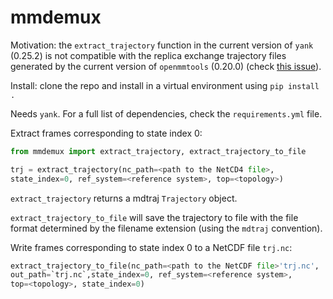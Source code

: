 # mmdemux

Motivation: the `extract_trajectory` function in the current version of
`yank` (0.25.2) is not compatible with the replica exchange trajectory files
generated by the current version of `openmmtools` (0.20.0)
(check [this issue](https://github.com/choderalab/openmmtools/issues/487)).

Install: clone the repo and install in a virtual environment using
`pip install .`

Needs `yank`. For a full list of dependencies, check the `requirements.yml`
file.

Extract frames corresponding to state index 0:

```python
from mmdemux import extract_trajectory, extract_trajectory_to_file

trj = extract_trajectory(nc_path=<path to the NetCD4 file>,
state_index=0, ref_system=<reference system>, top=<topology>)

```

`extract_trajectory` returns a mdtraj `Trajectory` object.

`extract_trajectory_to_file` will save the trajectory to file with the file
format determined by the filename extension (using the `mdtraj` convention).

Write frames corresponding to state index 0 to a NetCDF file `trj.nc`:

```python
extract_trajectory_to_file(nc_path=<path to the NetCDF file>'trj.nc',
out_path=`trj.nc`,state_index=0, ref_system=<reference system>,
top=<topology>, state_index=0)

```
